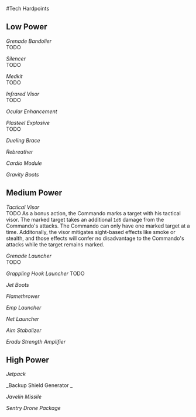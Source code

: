 #Tech Hardpoints

## Low Power
_Grenade Bandolier_  
TODO

_Silencer_  
TODO

_Medkit_  
TODO

_Infrared Visor_  
TODO

_Ocular Enhancement_  

_Plasteel Explosive_  
TODO

_Dueling Brace_  

_Rebreather_  

_Cardio Module_  

_Gravity Boots_  

## Medium Power

_Tactical Visor_  
TODO
As a bonus action, the Commando marks a target with his tactical visor. The marked target takes an additional `1d6` damage from the Commando's attacks. The Commando can only have one marked target at a time. Additonally, the visor mitigates sight-based effects like smoke or stealth, and those effects will confer no disadvantage to the Commando's attacks while the target remains marked.

_Grenade Launcher_  
TODO

_Grappling Hook Launcher_
TODO  

_Jet Boots_  

_Flamethrower_  

_Emp Launcher_  

_Net Launcher_  

_Aim Stabalizer_

_Eradu Strength Amplifier_    

## High Power

_Jetpack_  

_Backup Shield Generator _  

_Javelin Missile_  

_Sentry Drone Package_
